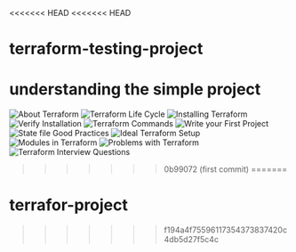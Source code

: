 <<<<<<< HEAD
<<<<<<< HEAD
# terraform-testing-project
understanding the simple project
=======
![About Terraform](images/terraform_1.png)
![Terraform Life Cycle](images/terraform_2.png)
![Installing Terraform](images/terraform_3.png)
![Verify Installation](images/terraform_4.png)
![Terraform Commands](images/terraform_5.png)
![Write your First Project](images/terraform_6.png)
![State file Good Practices](images/terraform_7.png)
![Ideal Terraform Setup](images/terraform_8.png)
![Modules in Terraform](images/terraform_9.png)
![Problems with Terraform](images/terraform_10.png)
![Terraform Interview Questions](images/terraform_11.png)
>>>>>>> 0b99072 (first commit)
=======
# terrafor-project
>>>>>>> f194a4f75596117354373837420c4db5d27f5c4c
